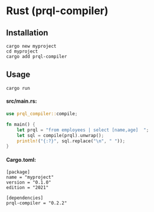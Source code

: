 # Rust (prql-compiler)

## Installation

```
cargo new myproject
cd myproject
cargo add prql-compiler
```

## Usage

`cargo run`

#### src/main.rs:

```rust
use prql_compiler::compile;

fn main() {
    let prql = "from employees | select [name,age]  ";
    let sql = compile(prql).unwrap();
    println!("{:?}", sql.replace("\n", " "));
}

```

#### Cargo.toml:

```
[package]
name = "myproject"
version = "0.1.0"
edition = "2021"

[dependencies]
prql-compiler = "0.2.2"
```

